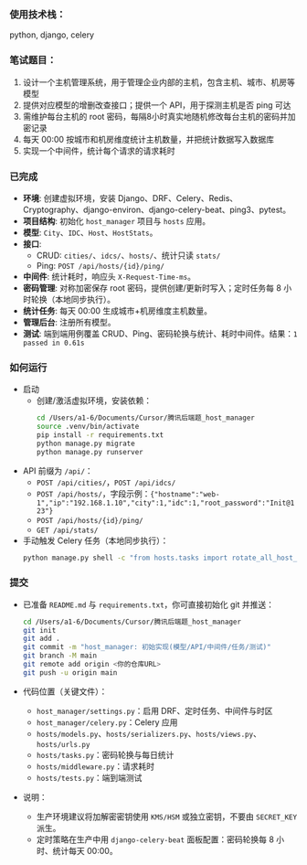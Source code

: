 ### 使用技术栈：
python, django, celery

### 笔试题目：
1. 设计一个主机管理系统，用于管理企业内部的主机，包含主机、城市、机房等模型
2. 提供对应模型的增删改查接口；提供一个 API，用于探测主机是否 ping 可达
3. 需维护每台主机的 root 密码，每隔8小时真实地随机修改每台主机的密码并加密记录
4. 每天 00:00 按城市和机房维度统计主机数量，并把统计数据写入数据库
5. 实现一个中间件，统计每个请求的请求耗时

### 已完成
- **环境**: 创建虚拟环境，安装 Django、DRF、Celery、Redis、Cryptography、django-environ、django-celery-beat、ping3、pytest。
- **项目结构**: 初始化 `host_manager` 项目与 `hosts` 应用。
- **模型**: `City`、`IDC`、`Host`、`HostStats`。
- **接口**:
  - CRUD: `cities/`、`idcs/`、`hosts/`、统计只读 `stats/`
  - Ping: `POST /api/hosts/{id}/ping/`
- **中间件**: 统计耗时，响应头 `X-Request-Time-ms`。
- **密码管理**: 对称加密保存 root 密码，提供创建/更新时写入；定时任务每 8 小时轮换（本地同步执行）。
- **统计任务**: 每天 00:00 生成城市+机房维度主机数量。
- **管理后台**: 注册所有模型。
- **测试**: 端到端用例覆盖 CRUD、Ping、密码轮换与统计、耗时中间件。结果：`1 passed in 0.61s`

### 如何运行
- 启动
  - 创建/激活虚拟环境，安装依赖：
    ```bash
    cd /Users/a1-6/Documents/Cursor/腾讯后端题_host_manager
    source .venv/bin/activate
    pip install -r requirements.txt
    python manage.py migrate
    python manage.py runserver
    ```
- API 前缀为 `/api/`：
  - `POST /api/cities/`，`POST /api/idcs/`
  - `POST /api/hosts/`，字段示例：`{"hostname":"web-1","ip":"192.168.1.10","city":1,"idc":1,"root_password":"Init@123"}`
  - `POST /api/hosts/{id}/ping/`
  - `GET /api/stats/`
- 手动触发 Celery 任务（本地同步执行）：
  ```bash
  python manage.py shell -c "from hosts.tasks import rotate_all_host_passwords, aggregate_daily_host_counts; rotate_all_host_passwords.delay(); aggregate_daily_host_counts.delay()"
  ```

### 提交
- 已准备 `README.md` 与 `requirements.txt`，你可直接初始化 git 并推送：
  ```bash
  cd /Users/a1-6/Documents/Cursor/腾讯后端题_host_manager
  git init
  git add .
  git commit -m "host_manager: 初始实现(模型/API/中间件/任务/测试)"
  git branch -M main
  git remote add origin <你的仓库URL>
  git push -u origin main
  ```

- 代码位置（关键文件）：
  - `host_manager/settings.py`：启用 DRF、定时任务、中间件与时区
  - `host_manager/celery.py`：Celery 应用
  - `hosts/models.py`、`hosts/serializers.py`、`hosts/views.py`、`hosts/urls.py`
  - `hosts/tasks.py`：密码轮换与每日统计
  - `hosts/middleware.py`：请求耗时
  - `hosts/tests.py`：端到端测试

- 说明：
  - 生产环境建议将加解密密钥使用 `KMS/HSM` 或独立密钥，不要由 `SECRET_KEY` 派生。
  - 定时策略在生产中用 `django-celery-beat` 面板配置：密码轮换每 8 小时、统计每天 00:00。
